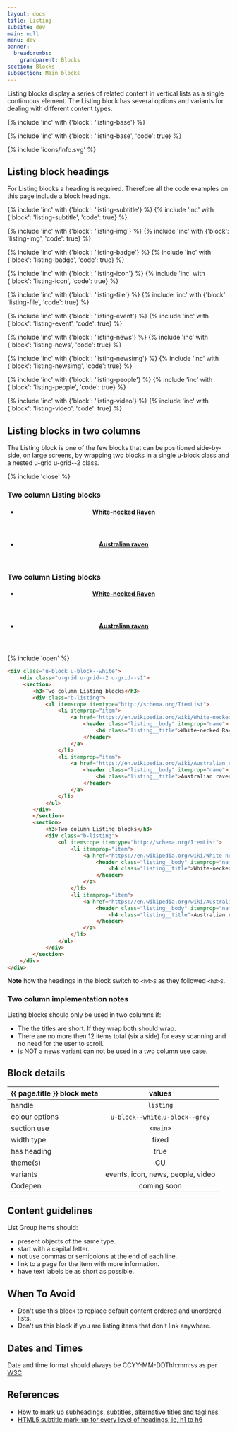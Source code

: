 ```yaml
---
layout: docs
title: Listing
subsite: dev
main: null
menu: dev
banner:
  breadcrumbs:
    grandparent: Blocks
section: Blocks
subsection: Main blocks
---
```

Listing blocks display a series of related content in vertical lists as a single continuous element. The Listing block has several options and variants for dealing with different content types.

{% include 'inc' with {'block': 'listing-base'} %}

{% include 'inc' with {'block': 'listing-base', 'code': true} %}

<div class="c-alert c-alert--info c-alert--icon">{% include 'icons/info.svg' %}
<h2>Listing block headings</h2>
<p>For Listing blocks a heading is required. Therefore all the  code examples on this page include a block headings.</p>
</div>

{% include 'inc' with {'block': 'listing-subtitle'} %}
{% include 'inc' with {'block': 'listing-subtitle', 'code': true} %}

{% include 'inc' with {'block': 'listing-img'} %}
{% include 'inc' with {'block': 'listing-img', 'code': true} %}

{% include 'inc' with {'block': 'listing-badge'} %}
{% include 'inc' with {'block': 'listing-badge', 'code': true} %}

{% include 'inc' with {'block': 'listing-icon'} %}
{% include 'inc' with {'block': 'listing-icon', 'code': true} %}

{% include 'inc' with {'block': 'listing-file'} %}
{% include 'inc' with {'block': 'listing-file', 'code': true} %}

{% include 'inc' with {'block': 'listing-event'} %}
{% include 'inc' with {'block': 'listing-event', 'code': true} %}

{% include 'inc' with {'block': 'listing-news'} %}
{% include 'inc' with {'block': 'listing-news', 'code': true} %}

{% include 'inc' with {'block': 'listing-newsimg'} %}
{% include 'inc' with {'block': 'listing-newsimg', 'code': true} %}

{% include 'inc' with {'block': 'listing-people'} %}
{% include 'inc' with {'block': 'listing-people', 'code': true} %}

{% include 'inc' with {'block': 'listing-video'} %}
{% include 'inc' with {'block': 'listing-video', 'code': true} %}

## Listing blocks in two columns

The Listing block is one of the few blocks that can be positioned side-by-side, on large screens, by wrapping two blocks in a single u-block class and a nested u-grid u-grid--2 class.

{% include 'close' %}

<div class="u-block u-block--white">
    <div class="u-grid u-grid--2 u-grid--s1">
     <section>
        <h3>Two column Listing blocks</h3>
        <div class="b-listing">
            <ul itemscope itemtype="http://schema.org/ItemList">
                <li itemprop="item">
                    <a href="https://en.wikipedia.org/wiki/White-necked_raven" itemprop="url">
                        <header class="listing__body" itemprop="name">
                            <h4 class="listing__title">White-necked Raven</h4>
                        </header>
                    </a>
                </li>
                <li itemprop="item">
                    <a href="https://en.wikipedia.org/wiki/Australian_raven" itemprop="url">
                        <header class="listing__body" itemprop="name">
                            <h4 class="listing__title">Australian raven</h4>
                        </header>
                    </a>
                </li>
            </ul>
        </div>
        </section>
        <section>
            <h3>Two column Listing blocks</h3>
            <div class="b-listing">
                <ul itemscope itemtype="http://schema.org/ItemList">
                    <li itemprop="item">
                        <a href="https://en.wikipedia.org/wiki/White-necked_raven" itemprop="url">
                            <header class="listing__body" itemprop="name">
                                <h4 class="listing__title">White-necked Raven</h4>
                            </header>
                        </a>
                    </li>
                    <li itemprop="item">
                        <a href="https://en.wikipedia.org/wiki/Australian_raven" itemprop="url">
                            <header class="listing__body" itemprop="name">
                                <h4 class="listing__title">Australian raven</h4>
                            </header>
                        </a>
                    </li>
                </ul>
            </div>
        </section>
    </div>
</div>

{% include 'open' %}

```html
<div class="u-block u-block--white">
    <div class="u-grid u-grid--2 u-grid--s1">
     <section>
        <h3>Two column Listing blocks</h3>
        <div class="b-listing">
            <ul itemscope itemtype="http://schema.org/ItemList">
                <li itemprop="item">
                    <a href="https://en.wikipedia.org/wiki/White-necked_raven" itemprop="url">
                        <header class="listing__body" itemprop="name">
                            <h4 class="listing__title">White-necked Raven</h4>
                        </header>
                    </a>
                </li>
                <li itemprop="item">
                    <a href="https://en.wikipedia.org/wiki/Australian_raven" itemprop="url">
                        <header class="listing__body" itemprop="name">
                            <h4 class="listing__title">Australian raven</h4>
                        </header>
                    </a>
                </li>
            </ul>
        </div>
        </section>
        <section>
            <h3>Two column Listing blocks</h3>
            <div class="b-listing">
                <ul itemscope itemtype="http://schema.org/ItemList">
                    <li itemprop="item">
                        <a href="https://en.wikipedia.org/wiki/White-necked_raven" itemprop="url">
                            <header class="listing__body" itemprop="name">
                                <h4 class="listing__title">White-necked Raven</h4>
                            </header>
                        </a>
                    </li>
                    <li itemprop="item">
                        <a href="https://en.wikipedia.org/wiki/Australian_raven" itemprop="url">
                            <header class="listing__body" itemprop="name">
                                <h4 class="listing__title">Australian raven</h4>
                            </header>
                        </a>
                    </li>
                </ul>
            </div>
        </section>
    </div>
</div>
```

**Note** how the headings in the block switch to `<h4>`s as they followed `<h3>`s.

### Two column implementation notes

Listing blocks should only be used in two columns if:

- The the titles are short. If they wrap both should wrap.
- There are no more then 12 items total (six a side) for easy scanning and no need for the user to scroll.
- is NOT a news variant can not be used in a two column use case.

## Block details

| {{ page.title }}  block meta   |  values
| --------------| :-------------------------------------:
| handle              | `listing`    
| colour options      | `u-block--white`,`u-block--grey`
| section use         | `<main>`                  
| width type          | fixed                         
| has heading         | true
| theme(s)            | CU
| variants            | events, icon, news, people, video
| Codepen             | coming soon


## Content guidelines

List Group items should:

- present objects of the same type.
- start with a capital letter.
- not use commas or semicolons at the end of each line.
- link to a page for the item with more information.
- have text labels be as short as possible.

## When To Avoid

- Don't use this block to replace default content ordered and unordered lists.
- Don't us this block if you are listing items that don't link anywhere.

## Dates and Times
Date and time format should always be CCYY-MM-DDThh:mm:ss as per [W3C](https://www.w3.org/TR/NOTE-datetime)

## References

- [How to mark up subheadings, subtitles, alternative titles and taglines](http://html5doctor.com/howto-subheadings/)
- [HTML5 subtitle mark-up for every level of headings, ie, h1 to h6](https://stackoverflow.com/questions/43178019/html5-subtitle-mark-up-for-every-level-of-headings-ie-h1-to-h6)
